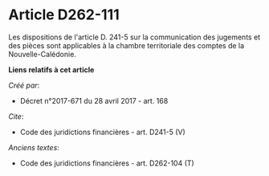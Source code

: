 # Article D262-111

Les dispositions de l'article D. 241-5 sur la communication des jugements et des pièces sont applicables à la chambre
territoriale des comptes de la Nouvelle-Calédonie.

**Liens relatifs à cet article**

_Créé par_:

  - Décret n°2017-671 du 28 avril 2017 - art. 168

_Cite_:

  - Code des juridictions financières - art. D241-5 (V)

_Anciens textes_:

  - Code des juridictions financières - art. D262-104 (T)
